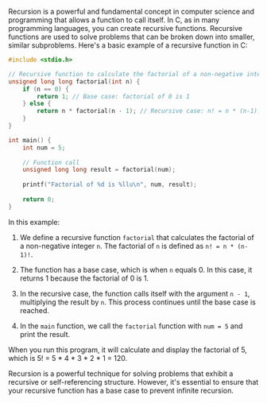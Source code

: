 Recursion is a powerful and fundamental concept in computer science and programming that allows a function to call itself. In C, as in many programming languages, you can create recursive functions. Recursive functions are used to solve problems that can be broken down into smaller, similar subproblems. Here's a basic example of a recursive function in C:

```c
#include <stdio.h>

// Recursive function to calculate the factorial of a non-negative integer
unsigned long long factorial(int n) {
    if (n == 0) {
        return 1; // Base case: factorial of 0 is 1
    } else {
        return n * factorial(n - 1); // Recursive case: n! = n * (n-1)!
    }
}

int main() {
    int num = 5;
    
    // Function call
    unsigned long long result = factorial(num);
    
    printf("Factorial of %d is %llu\n", num, result);
    
    return 0;
}
```

In this example:

1. We define a recursive function `factorial` that calculates the factorial of a non-negative integer `n`. The factorial of `n` is defined as `n! = n * (n-1)!`.

2. The function has a base case, which is when `n` equals 0. In this case, it returns 1 because the factorial of 0 is 1.

3. In the recursive case, the function calls itself with the argument `n - 1`, multiplying the result by `n`. This process continues until the base case is reached.

4. In the `main` function, we call the `factorial` function with `num = 5` and print the result.

When you run this program, it will calculate and display the factorial of 5, which is 5! = 5 * 4 * 3 * 2 * 1 = 120.

Recursion is a powerful technique for solving problems that exhibit a recursive or self-referencing structure. However, it's essential to ensure that your recursive function has a base case to prevent infinite recursion.
